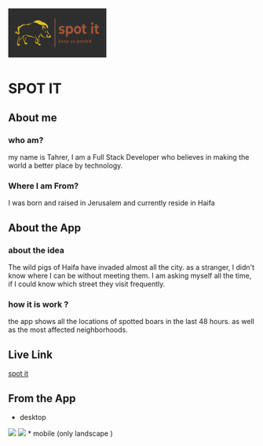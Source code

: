 # <img src=".\client\src\assets\images\readme.png" width="200"> 
# SPOT IT

## About me
### who am?
 my name is Tahrer, I am a Full Stack Developer who believes in making the world a better place by technology.
### Where I am From?
I was born and raised in Jerusalem and currently reside in Haifa

## About the App
### about the idea
The wild pigs of Haifa have invaded almost all the city. as a stranger, I didn't know where I can be without meeting them. I am asking myself all the time, if I could know which street they visit frequently.

### how it is work ?
the app shows all the locations of spotted boars in the last 48 hours. as well as the most affected neighborhoods.

## Live Link 
[spot it](https://www.youtube.com/)

## From the App
* desktop
<img src=".\client\src\assets\images\readme\desktop1.jpg"> 
<img src=".\client\src\assets\images\readme\desktop2.jpg"> 
* mobile (only landscape )
